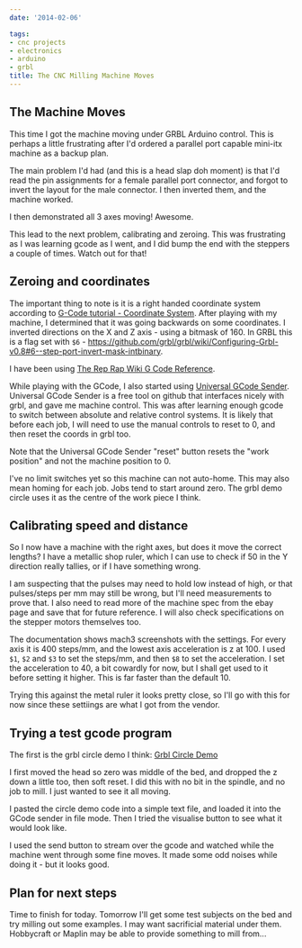 ```yaml
---
date: '2014-02-06'

tags:
- cnc projects
- electronics
- arduino
- grbl
title: The CNC Milling Machine Moves
---
```

## The Machine Moves

This time I got the machine moving under GRBL Arduino control.
This is perhaps a little frustrating after I'd ordered a parallel port capable mini-itx machine as a backup plan.

The main problem I'd had (and this is a head slap doh moment) is that I'd read the pin assignments for a female parallel port connector, and forgot to invert the layout for the male connector.
I then inverted them, and the machine worked.

I then demonstrated all 3 axes moving! Awesome.

This lead to the next problem, calibrating and zeroing.
This was frustrating as I was learning gcode as I went, and I did bump the end with the steppers a couple of times. Watch out for that!

## Zeroing and coordinates

The important thing to note is it is a right handed coordinate system according to [G-Code tutorial - Coordinate System](http://www.cnccookbook.com/CCCNCGCodeCoordinates.htm).
After playing with my machine, I determined that it was going backwards on some coordinates.
I inverted directions on the X and Z axis - using a bitmask of 160.
In GRBL this is a flag set with ```$6``` - <https://github.com/grbl/grbl/wiki/Configuring-Grbl-v0.8#6--step-port-invert-mask-intbinary>.

I have been using [The Rep Rap Wiki G Code Reference](http://reprap.org/wiki/G-code).

While playing with the GCode, I also started using [Universal GCode Sender](https://github.com/winder/Universal-G-Code-Sender). Universal GCode Sender is a free tool on github that interfaces nicely with grbl, and gave me machine control.
This was after learning enough gcode to switch between absolute and relative control systems.
It is likely that before each job, I will need to use the manual controls to reset to 0, and then reset the coords in grbl too.

Note that the Universal GCode Sender "reset" button resets the "work position" and not the machine position to 0.

I've no limit switches yet so this machine can not auto-home.
This may also mean homing for each job. Jobs tend to start around zero.
The grbl demo circle uses it as the centre of the work piece I think.

## Calibrating speed and distance

So I now have a machine with the right axes, but does it move the correct lengths?
I have a metallic shop ruler, which I can use to check if 50 in the Y direction really tallies, or if I have something wrong.

I am suspecting that the pulses may need to hold low instead of high, or that pulses/steps per mm may still be wrong, but I'll need measurements to prove that.
I also need to read more of the machine spec from the ebay page and save that for future reference. I will also check specifications on the stepper motors themselves too.

The documentation shows mach3 screenshots with the settings.
For every axis it is 400 steps/mm, and the lowest axis acceleration is z at 100.
I used ```$1```, ```$2``` and ```$3``` to set the steps/mm, and then ```$8``` to set the acceleration.
I set the acceleration to 40, a bit cowardly for now, but I shall get used to it before setting it higher.
This is far faster than the default 10.

Trying this against the metal ruler it looks pretty close, so I'll go with this for now since these settiings are what I got from the vendor.

## Trying a test gcode program

The first is the grbl circle demo I think:
[Grbl Circle Demo](https://github.com/grbl/grbl/wiki/G-Code-Examples#draw-a-circle)

I first moved the head so zero was middle of the bed, and dropped the z down a little too, then soft reset.
I did this with no bit in the spindle, and no job to mill.
I just wanted to see it all moving.

I pasted the circle demo code into a simple text file, and loaded it into the GCode sender in file mode.
Then I tried the visualise button to see what it would look like.

I used the send button to stream over the gcode and watched while the machine went through some fine moves.
It made some odd noises while doing it - but it looks good.

## Plan for next steps

Time to finish for today.
Tomorrow I'll get some test subjects on the bed and try milling out some examples.
I may want sacrificial material under them.
Hobbycraft or Maplin may be able to provide something to mill from...
